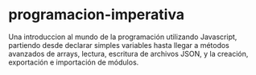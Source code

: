 # programacion-imperativa
Una introduccion al mundo de la programación utilizando Javascript, partiendo desde declarar simples variables hasta llegar a métodos avanzados de arrays, lectura, escritura de archivos JSON, y la creación, exportación e importación de módulos.
